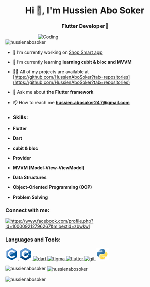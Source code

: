 <h1 align="center">Hi 👋, I'm Hussien Abo Soker</h1>
<h3 align="center">Flutter Developer📱</h3>
<img align="right" alt="Coding" width="400" src="https://camo.githubusercontent.com/7de37139d0b4c1ce40865e799b446c0e963a3dd8fb68d239707237c40604fa3d/68747470733a2f2f63646e2e6472696262626c652e636f6d2f75736572732f3733303730332f73637265656e73686f74732f363538313234332f6176656e746f2e676966">

<p align="left"> <img src="https://komarev.com/ghpvc/?username=hussienabosoker&label=Profile%20views&color=0e75b6&style=flat" alt="hussienabosoker" /> </p>

- 🔭 I’m currently working on [Shop Smart app](https://github.com/HussienAboSoker/shop_smart_users)

- 🌱 I’m currently learning **learning cubit & bloc and MVVM**

- 👨‍💻 All of my projects are available at [https://github.com/HussienAboSoker?tab=repositories](https://github.com/HussienAboSoker?tab=repositories)

- 💬 Ask me about **the Flutter framework**

- 📫 How to reach me **‪hussien.abosoker247@gmail.com‬‏**

- ### Skills:

- **Flutter**
- **Dart**
- **cubit & bloc**
- **Provider**
- **MVVM (Model-View-ViewModel)**
  
- **Data Structures**
- **Object-Oriented Programming (OOP)**
- **Problem Solving**


<h3 align="left">Connect with me:</h3>
<p align="left">
<a href="https://fb.com/https://www.facebook.com/profile.php?id=100009212796267&mibextid=zbwkwl" target="blank"><img align="center" src="https://raw.githubusercontent.com/rahuldkjain/github-profile-readme-generator/master/src/images/icons/Social/facebook.svg" alt="https://www.facebook.com/profile.php?id=100009212796267&mibextid=zbwkwl" height="30" width="40" /></a>
</p>

<h3 align="left">Languages and Tools:</h3>
<p align="left"> <a href="https://www.cprogramming.com/" target="_blank" rel="noreferrer"> <img src="https://raw.githubusercontent.com/devicons/devicon/master/icons/c/c-original.svg" alt="c" width="40" height="40"/> </a> <a href="https://www.w3schools.com/cpp/" target="_blank" rel="noreferrer"> <img src="https://raw.githubusercontent.com/devicons/devicon/master/icons/cplusplus/cplusplus-original.svg" alt="cplusplus" width="40" height="40"/> </a> <a href="https://dart.dev" target="_blank" rel="noreferrer"> <img src="https://www.vectorlogo.zone/logos/dartlang/dartlang-icon.svg" alt="dart" width="40" height="40"/> </a> <a href="https://www.figma.com/" target="_blank" rel="noreferrer"> <img src="https://www.vectorlogo.zone/logos/figma/figma-icon.svg" alt="figma" width="40" height="40"/> </a> <a href="https://flutter.dev" target="_blank" rel="noreferrer"> <img src="https://www.vectorlogo.zone/logos/flutterio/flutterio-icon.svg" alt="flutter" width="40" height="40"/> </a> <a href="https://git-scm.com/" target="_blank" rel="noreferrer"> <img src="https://www.vectorlogo.zone/logos/git-scm/git-scm-icon.svg" alt="git" width="40" height="40"/> </a> <a href="https://www.python.org" target="_blank" rel="noreferrer"> <img src="https://raw.githubusercontent.com/devicons/devicon/master/icons/python/python-original.svg" alt="python" width="40" height="40"/> </a> </p>

<p><img align="left" src="https://github-readme-stats.vercel.app/api/top-langs?username=hussienabosoker&show_icons=true&locale=en&layout=compact" alt="hussienabosoker" /></p>

<p>&nbsp;<img align="center" src="https://github-readme-stats.vercel.app/api?username=hussienabosoker&show_icons=true&locale=en" alt="hussienabosoker" /></p>

<p><img align="center" src="https://github-readme-streak-stats.herokuapp.com/?user=hussienabosoker&" alt="hussienabosoker" /></p>
